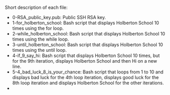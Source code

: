 Short description of each file:
+ 0-RSA_public_key.pub: Public SSH RSA key.
+ 1-for_holberton_school: Bash script that displays Holberton School 10 times using the for loop.
+ 2-while_holberton_school: Bash script that displays Holberton School 10 times using the while loop.
+ 3-until_holberton_school: Bash script that displays Holberton School 10 times using the until loop.
+ 4-if_9_say_hi: Bash script that displays Holberton School 10 times, but for the 9th iteration, displays Holberton School and then Hi on a new line.
+ 5-4_bad_luck_8_is_your_chance: Bash script that loops from 1 to 10 and displays bad luck for the 4th loop iteration, displays good luck for the 8th loop iteration and displays Holberton School for the other iterations.
+
